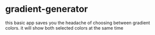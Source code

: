 # gradient-generator
this basic app saves you the headache of choosing between gradient colors. it will show both selected colors at the same time
